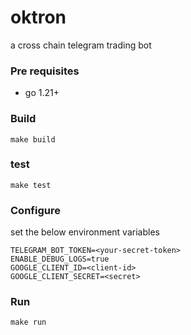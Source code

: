 # oktron
a cross chain telegram trading bot

### Pre requisites
- go 1.21+

### Build
```
make build
```

### test
```
make test
```

### Configure
set the below environment variables
```
TELEGRAM_BOT_TOKEN=<your-secret-token>
ENABLE_DEBUG_LOGS=true
GOOGLE_CLIENT_ID=<client-id>
GOOGLE_CLIENT_SECRET=<secret>
```

### Run
```
make run
```